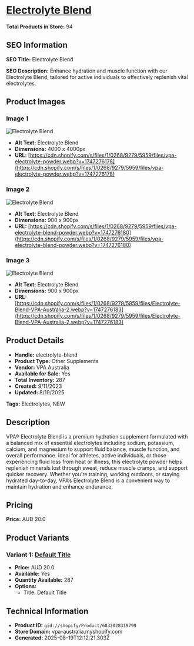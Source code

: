 # [Electrolyte Blend](https://vpa-australia.myshopify.com/products/electrolyte-blend)

**Total Products in Store:** 94

## SEO Information

**SEO Title:** Electrolyte Blend

**SEO Description:** Enhance hydration and muscle function with our Electrolyte Blend, tailored for active individuals to effectively replenish vital electrolytes.

## Product Images

### Image 1
![Electrolyte Blend](https://cdn.shopify.com/s/files/1/0268/9279/5959/files/vpa-electrolyte-powder.webp?v=1747276178)

- **Alt Text:** Electrolyte Blend
- **Dimensions:** 4000 x 4000px
- **URL:** [https://cdn.shopify.com/s/files/1/0268/9279/5959/files/vpa-electrolyte-powder.webp?v=1747276178](https://cdn.shopify.com/s/files/1/0268/9279/5959/files/vpa-electrolyte-powder.webp?v=1747276178)

### Image 2
![Electrolyte Blend](https://cdn.shopify.com/s/files/1/0268/9279/5959/files/vpa-electrolyte-blend-powder.webp?v=1747276180)

- **Alt Text:** Electrolyte Blend
- **Dimensions:** 900 x 900px
- **URL:** [https://cdn.shopify.com/s/files/1/0268/9279/5959/files/vpa-electrolyte-blend-powder.webp?v=1747276180](https://cdn.shopify.com/s/files/1/0268/9279/5959/files/vpa-electrolyte-blend-powder.webp?v=1747276180)

### Image 3
![Electrolyte Blend](https://cdn.shopify.com/s/files/1/0268/9279/5959/files/Electrolyte-Blend-VPA-Australia-2.webp?v=1747276183)

- **Alt Text:** Electrolyte Blend
- **Dimensions:** 900 x 900px
- **URL:** [https://cdn.shopify.com/s/files/1/0268/9279/5959/files/Electrolyte-Blend-VPA-Australia-2.webp?v=1747276183](https://cdn.shopify.com/s/files/1/0268/9279/5959/files/Electrolyte-Blend-VPA-Australia-2.webp?v=1747276183)

## Product Details

- **Handle:** electrolyte-blend
- **Product Type:** Other Supplements
- **Vendor:** VPA Australia
- **Available for Sale:** Yes
- **Total Inventory:** 287
- **Created:** 9/11/2023
- **Updated:** 8/19/2025

**Tags:** Electrolytes, NEW

## Description

VPA® Electrolyte Blend is a premium hydration supplement formulated with a balanced mix of essential electrolytes including sodium, potassium, calcium, and magnesium to support fluid balance, muscle function, and overall performance. Ideal for athletes, active individuals, or those experiencing fluid loss from heat or illness, this electrolyte powder helps replenish minerals lost through sweat, reduce muscle cramps, and support quicker recovery. Whether you're training, working outdoors, or staying hydrated day-to-day, VPA’s Electrolyte Blend is a convenient way to maintain hydration and enhance endurance.

## Pricing

**Price:** AUD 20.0

## Product Variants

### Variant 1: [Default Title](https://vpa-australia.myshopify.com/products/electrolyte-blend)

- **Price:** AUD 20.0
- **Available:** Yes
- **Quantity Available:** 287
- **Options:**
  - Title: Default Title

## Technical Information

- **Product ID:** `gid://shopify/Product/6832028319799`
- **Store Domain:** vpa-australia.myshopify.com
- **Generated:** 2025-08-19T12:12:21.303Z

